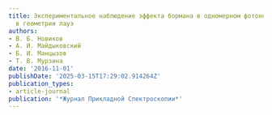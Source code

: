 ```yaml
---
title: Экспериментальное наблюдение эффекта бормана в одномерном фотонном кристалле
  в геометрии лауэ
authors:
- В. Б. Новиков
- А. И. Майдыковский
- Б. И. Манцызов
- Т. В. Мурзина
date: '2016-11-01'
publishDate: '2025-03-15T17:29:02.914264Z'
publication_types:
- article-journal
publication: '*Журнал Прикладной Спектроскопии*'
---
```

